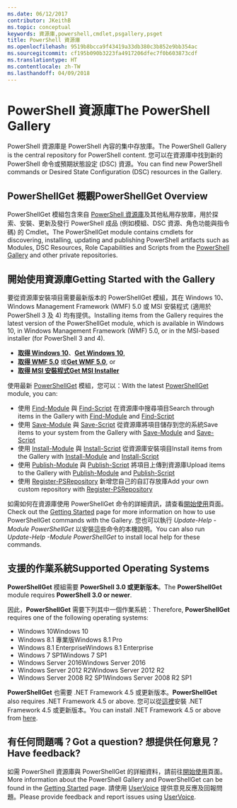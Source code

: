 ```yaml
---
ms.date: 06/12/2017
contributor: JKeithB
ms.topic: conceptual
keywords: 資源庫,powershell,cmdlet,psgallery,psget
title: PowerShell 資源庫
ms.openlocfilehash: 9519b8bcca9f43419a33db380c3b852e9bb354ac
ms.sourcegitcommit: cf195b090b3223fa4917206dfec7f0b603873cdf
ms.translationtype: HT
ms.contentlocale: zh-TW
ms.lasthandoff: 04/09/2018
---
```

# <a name="the-powershell-gallery"></a><span data-ttu-id="dad56-103">PowerShell 資源庫</span><span class="sxs-lookup"><span data-stu-id="dad56-103">The PowerShell Gallery</span></span>

<span data-ttu-id="dad56-104">PowerShell 資源庫是 PowerShell 內容的集中存放庫。</span><span class="sxs-lookup"><span data-stu-id="dad56-104">The PowerShell Gallery is the central repository for PowerShell content.</span></span> <span data-ttu-id="dad56-105">您可以在資源庫中找到新的 PowerShell 命令或預期狀態設定 (DSC) 資源。</span><span class="sxs-lookup"><span data-stu-id="dad56-105">You can find new PowerShell commands or Desired State Configuration (DSC) resources in the Gallery.</span></span>

## <a name="powershellget-overview"></a><span data-ttu-id="dad56-106">PowerShellGet 概觀</span><span class="sxs-lookup"><span data-stu-id="dad56-106">PowerShellGet Overview</span></span>

<span data-ttu-id="dad56-107">PowerShellGet 模組包含來自 [PowerShell 資源庫](https://www.PowerShellGallery.com)及其他私用存放庫，用於探索、安裝、更新及發行 PowerShell 成品 (例如模組、DSC 資源、角色功能與指令碼) 的 Cmdlet。</span><span class="sxs-lookup"><span data-stu-id="dad56-107">The PowerShellGet module contains cmdlets for discovering, installing, updating and publishing PowerShell artifacts such as Modules, DSC Resources, Role Capabilities and Scripts from the [PowerShell Gallery](https://www.PowerShellGallery.com) and other private repositories.</span></span>

## <a name="getting-started-with-the-gallery"></a><span data-ttu-id="dad56-108">開始使用資源庫</span><span class="sxs-lookup"><span data-stu-id="dad56-108">Getting Started with the Gallery</span></span>

<span data-ttu-id="dad56-109">要從資源庫安裝項目需要最新版本的 PowerShellGet 模組，其在 Windows 10、Windows Management Framework (WMF) 5.0 或 MSI 安裝程式 (適用於 PowerShell 3 及 4) 均有提供。</span><span class="sxs-lookup"><span data-stu-id="dad56-109">Installing items from the Gallery requires the latest version of the PowerShellGet module, which is available in Windows 10, in Windows Management Framework (WMF) 5.0, or in the MSI-based installer (for PowerShell 3 and 4).</span></span>

- <span data-ttu-id="dad56-110">[**取得 Windows 10**](http://go.microsoft.com/fwlink/?LinkID=624830&clcid=0x409)、</span><span class="sxs-lookup"><span data-stu-id="dad56-110">[**Get Windows 10**](http://go.microsoft.com/fwlink/?LinkID=624830&clcid=0x409),</span></span>
- <span data-ttu-id="dad56-111">[**取得 WMF 5.0**](http://go.microsoft.com/fwlink/?LinkId=398175) 或</span><span class="sxs-lookup"><span data-stu-id="dad56-111">[**Get WMF 5.0**](http://go.microsoft.com/fwlink/?LinkId=398175), or</span></span>
- [<span data-ttu-id="dad56-112">**取得 MSI 安裝程式**</span><span class="sxs-lookup"><span data-stu-id="dad56-112">**Get MSI Installer**</span></span>](http://go.microsoft.com/fwlink/?LinkID=746217&clcid=0x409)

<span data-ttu-id="dad56-113">使用最新 [PowerShellGet](http://go.microsoft.com/fwlink/?LinkID=760387&clcid=0x409) 模組，您可以：</span><span class="sxs-lookup"><span data-stu-id="dad56-113">With the latest [PowerShellGet](http://go.microsoft.com/fwlink/?LinkID=760387&clcid=0x409) module, you can:</span></span>

-   <span data-ttu-id="dad56-114">使用 [Find-Module](https://go.microsoft.com/fwlink/?LinkId=821658) 與 [Find-Script](https://go.microsoft.com/fwlink/?LinkId=822322) 在資源庫中搜尋項目</span><span class="sxs-lookup"><span data-stu-id="dad56-114">Search through items in the Gallery with [Find-Module](https://go.microsoft.com/fwlink/?LinkId=821658) and [Find-Script](https://go.microsoft.com/fwlink/?LinkId=822322)</span></span>
-   <span data-ttu-id="dad56-115">使用 [Save-Module](https://go.microsoft.com/fwlink/?LinkId=821669) 與 [Save-Script](https://go.microsoft.com/fwlink/?LinkId=822334) 從資源庫將項目儲存到您的系統</span><span class="sxs-lookup"><span data-stu-id="dad56-115">Save items to your system from the Gallery with [Save-Module](https://go.microsoft.com/fwlink/?LinkId=821669) and [Save-Script](https://go.microsoft.com/fwlink/?LinkId=822334)</span></span>
-   <span data-ttu-id="dad56-116">使用 [Install-Module](https://go.microsoft.com/fwlink/?LinkId=821663) 與 [Install-Script](https://go.microsoft.com/fwlink/?LinkId=822327) 從資源庫安裝項目</span><span class="sxs-lookup"><span data-stu-id="dad56-116">Install items from the Gallery with [Install-Module](https://go.microsoft.com/fwlink/?LinkId=821663) and [Install-Script](https://go.microsoft.com/fwlink/?LinkId=822327)</span></span>
-   <span data-ttu-id="dad56-117">使用 [Publish-Module](https://go.microsoft.com/fwlink/?LinkId=821666) 與 [Publish-Script](https://go.microsoft.com/fwlink/?LinkId=822331) 將項目上傳到資源庫</span><span class="sxs-lookup"><span data-stu-id="dad56-117">Upload items to the Gallery with [Publish-Module](https://go.microsoft.com/fwlink/?LinkId=821666) and [Publish-Script](https://go.microsoft.com/fwlink/?LinkId=822331)</span></span>
-   <span data-ttu-id="dad56-118">使用 [Register-PSRepository](https://go.microsoft.com/fwlink/?LinkId=821668) 新增您自己的自訂存放庫</span><span class="sxs-lookup"><span data-stu-id="dad56-118">Add your own custom repository with [Register-PSRepository](https://go.microsoft.com/fwlink/?LinkId=821668)</span></span>

<span data-ttu-id="dad56-119">如需如何在資源庫使用 PowerShellGet 命令的詳細資訊，請查看[開始使用](psgallery/psgallery_gettingstarted.md)頁面。</span><span class="sxs-lookup"><span data-stu-id="dad56-119">Check out the [Getting Started](psgallery/psgallery_gettingstarted.md) page for more information on how to use PowerShellGet commands with the Gallery.</span></span> <span data-ttu-id="dad56-120">您也可以執行 *Update-Help -Module PowerShellGet* 以安裝這些命令的本機說明。</span><span class="sxs-lookup"><span data-stu-id="dad56-120">You can also run *Update-Help -Module PowerShellGet* to install local help for these commands.</span></span>

## <a name="supported-operating-systems"></a><span data-ttu-id="dad56-121">支援的作業系統</span><span class="sxs-lookup"><span data-stu-id="dad56-121">Supported Operating Systems</span></span>

<span data-ttu-id="dad56-122">**PowerShellGet** 模組需要 **PowerShell 3.0 或更新版本**。</span><span class="sxs-lookup"><span data-stu-id="dad56-122">The **PowerShellGet** module requires **PowerShell 3.0 or newer**.</span></span>

<span data-ttu-id="dad56-123">因此，**PowerShellGet** 需要下列其中一個作業系統：</span><span class="sxs-lookup"><span data-stu-id="dad56-123">Therefore, **PowerShellGet** requires one of the following operating systems:</span></span>

- <span data-ttu-id="dad56-124">Windows 10</span><span class="sxs-lookup"><span data-stu-id="dad56-124">Windows 10</span></span>
- <span data-ttu-id="dad56-125">Windows 8.1 專業版</span><span class="sxs-lookup"><span data-stu-id="dad56-125">Windows 8.1 Pro</span></span>
- <span data-ttu-id="dad56-126">Windows 8.1 Enterprise</span><span class="sxs-lookup"><span data-stu-id="dad56-126">Windows 8.1 Enterprise</span></span>
- <span data-ttu-id="dad56-127">Windows 7 SP1</span><span class="sxs-lookup"><span data-stu-id="dad56-127">Windows 7 SP1</span></span>
- <span data-ttu-id="dad56-128">Windows Server 2016</span><span class="sxs-lookup"><span data-stu-id="dad56-128">Windows Server 2016</span></span>
- <span data-ttu-id="dad56-129">Windows Server 2012 R2</span><span class="sxs-lookup"><span data-stu-id="dad56-129">Windows Server 2012 R2</span></span>
- <span data-ttu-id="dad56-130">Windows Server 2008 R2 SP1</span><span class="sxs-lookup"><span data-stu-id="dad56-130">Windows Server 2008 R2 SP1</span></span>

<span data-ttu-id="dad56-131">**PowerShellGet** 也需要 .NET Framework 4.5 或更新版本。</span><span class="sxs-lookup"><span data-stu-id="dad56-131">**PowerShellGet** also  requires .NET Framework 4.5 or above.</span></span> <span data-ttu-id="dad56-132">您可以從[這裡](https://msdn.microsoft.com/library/5a4x27ek.aspx)安裝 .NET Framework 4.5 或更新版本。</span><span class="sxs-lookup"><span data-stu-id="dad56-132">You can install .NET Framework 4.5 or above from [here](https://msdn.microsoft.com/library/5a4x27ek.aspx).</span></span>


## <a name="got-a-question-have-feedback"></a><span data-ttu-id="dad56-133">有任何問題嗎？</span><span class="sxs-lookup"><span data-stu-id="dad56-133">Got a question?</span></span> <span data-ttu-id="dad56-134">想提供任何意見？</span><span class="sxs-lookup"><span data-stu-id="dad56-134">Have feedback?</span></span>

<span data-ttu-id="dad56-135">如需 PowerShell 資源庫與 PowerShellGet 的詳細資料，請前往[開始使用](psgallery/psgallery_gettingstarted.md)頁面。</span><span class="sxs-lookup"><span data-stu-id="dad56-135">More information about the PowerShell Gallery and PowerShellGet can be found in the [Getting Started](psgallery/psgallery_gettingstarted.md) page.</span></span> <span data-ttu-id="dad56-136">請使用 [UserVoice](http://windowsserver.uservoice.com/forums/301869-powershell) 提供意見反應及回報問題。</span><span class="sxs-lookup"><span data-stu-id="dad56-136">Please provide feedback and report issues using [UserVoice](http://windowsserver.uservoice.com/forums/301869-powershell).</span></span>